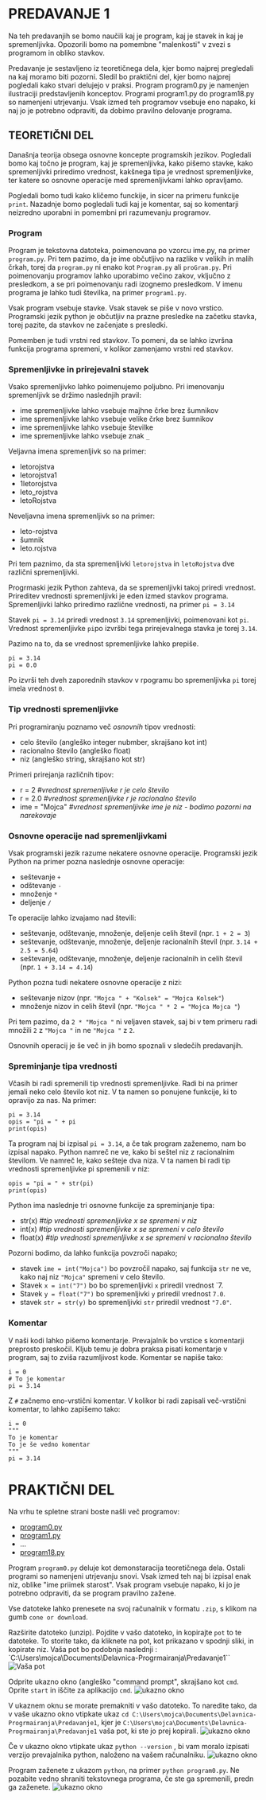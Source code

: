 # PREDAVANJE 1

Na teh predavanjih se bomo naučili kaj je program, kaj je stavek in kaj je spremenljivka. Opozorili bomo na pomembne "malenkosti" v zvezi s programom in obliko stavkov.

Predavanje je sestavljeno iz teoretičnega dela, kjer bomo najprej pregledali na kaj moramo biti pozorni. Sledil bo praktični del, kjer bomo najprej pogledali kako stvari delujejo v praksi. Program program0.py je namenjen ilustraciji predstavljenih konceptov. Programi program1.py do program18.py so namenjeni utrjevanju. Vsak izmed teh programov vsebuje eno napako, ki naj jo je potrebno odpraviti, da dobimo pravilno delovanje programa.

## TEORETIČNI DEL

Današnja teorija obsega osnovne koncepte programskih jezikov. Pogledali bomo kaj točno je program, kaj je spremenljivka, kako pišemo stavke, kako spremenljivki priredimo vrednost, kakšnega tipa je vrednost spremenljivke, ter katere so osnovne operacije med spremenljivkami lahko opravljamo.

Pogledali bomo tudi kako kličemo funckije, in sicer na primeru funkcije `print`. Nazadnje bomo pogledali tudi kaj je komentar, saj so komentarji neizredno uporabni in pomembni pri razumevanju programov.

### Program
Program je tekstovna datoteka, poimenovana po vzorcu ime.py, na primer `program.py`. Pri tem pazimo, da je ime občutljivo na razlike v velikih in malih črkah, torej da `program.py` ni enako kot `Program.py` ali `proGram.py`.
Pri poimenovanju programov lahko uporabimo večino zakov, vključno z presledkom, a se pri poimenovanju radi izognemo presledkom. V imenu programa je lahko tudi številka, na primer `program1.py`.

Vsak program vsebuje stavke. Vsak stavek se piše v novo vrstico. Programski jezik python je občutljiv na prazne presledke na začetku stavka, torej pazite, da stavkov ne začenjate s presledki.

Pomemben je tudi vrstni red stavkov. To pomeni, da se lahko izvršna funkcija programa spremeni, v kolikor zamenjamo vrstni red stavkov.

### Spremenljivke in prirejevalni stavek

Vsako spremenljivko lahko poimenujemo poljubno. Pri imenovanju spremenljivk se držimo naslednjih pravil:
* ime spremenljivke lahko vsebuje majhne črke brez šumnikov
* ime spremenljivke lahko vsebuje velike črke brez šumnikov
* ime spremenljivke lahko vsebuje številke
* ime spremenljivke lahko vsebuje znak `_`

Veljavna imena spremenljivk so na primer:
* letorojstva
* letorojstva1
* 1letorojstva
* leto_rojstva
* letoRojstva

Neveljavna imena spremenljivk so na primer:
* leto-rojstva
* šumnik
* leto.rojstva

Pri tem paznimo, da sta spremenljivki `letorojstva` in `letoRojstva` dve različni spremenljivki. 

Progrmaski jezik Python zahteva, da se spremenljivki takoj priredi vrednost. Prireditev vrednosti spremenljivki je eden izmed stavkov programa.
Spremenljivki lahko priredimo različne vrednosti, na primer
``` pi = 3.14 ```

Stavek `pi = 3.14` priredi vrednost `3.14` spremenljivki, poimenovani kot `pi`. Vrednost spremenljivke `pi`po izvršbi tega prirejevalnega stavka je torej `3.14`.

Pazimo na to, da se vrednost spremenljivke lahko prepiše. 

``` 
pi = 3.14 
pi = 0.0
```
Po izvrši teh dveh zaporednih stavkov v rpogramu bo spremenljivka `pi` torej imela vrednost `0`.

### Tip vrednosti spremenljivke

Pri programiranju poznamo več *osnovnih* tipov vrednosti:
* celo število (angleško integer nubmber, skrajšano kot int)
* racionalno število (angleško float)
* niz (angleško string, skrajšano kot str)

Primeri prirejanja različnih tipov:
* r = 2 #*vrednost spremenljivke r je celo število*
* r = 2.0 #*vrednost spremenljivke r je racionalno število*
* ime = "Mojca" #*vrednost spremenljivke ime je niz - bodimo pozorni na narekovaje*

### Osnovne operacije nad spremenljivkami

Vsak programski jezik razume nekatere osnovne operacije. Programski jezik Python na primer pozna naslednje osnovne operacije:
* seštevanje 	`+`
* odštevanje 	`-`
* množenje 		`*`
* deljenje 		`/`

Te operacije lahko izvajamo nad števili:

* seštevanje, odštevanje, množenje, deljenje celih števil (npr. `1 + 2 = 3`)
* seštevanje, odštevanje, množenje, deljenje racionalnih števil (npr. `3.14 + 2.5 = 5.64`)
* seštevanje, odštevanje, množenje, deljenje racionalnih in celih števil (npr. `1 + 3.14 = 4.14`)

Python pozna tudi nekatere osnovne operacije z nizi:

* seštevanje nizov (npr. `"Mojca " + "Kolsek" = "Mojca Kolsek"`)
* množenje nizov in celih števil (npr. `"Mojca " * 2 = "Mojca Mojca "`)

Pri tem pazimo, da `2 * "Mojca "` ni veljaven stavek, saj bi v tem primeru radi množili `2` z `"Mojca "` in ne `"Mojca "` z `2`.

Osnovnih operacij je še več in jih bomo spoznali v sledečih predavanjih.

### Spreminjanje tipa vrednosti
Včasih bi radi spremenili tip vrednosti spremenljivke. Radi bi na primer jemali neko celo število kot niz. V ta namen so ponujene funkcije, ki to opravijo za nas.
Na primer:
```
pi = 3.14
opis = "pi = " + pi
print(opis)
```

Ta program naj bi izpisal `pi = 3.14`, a če tak program zaženemo, nam bo izpisal napako. Python namreč ne ve, kako bi seštel niz z racionalnim številom. Ve namreč le, kako sešteje dva niza. V ta namen bi radi tip vrednosti spremenljivke pi spremenili v niz:

```
opis = "pi = " + str(pi)
print(opis)
```

Python ima naslednje tri osnovne funkcije za spreminjanje tipa:
* str(x) #*tip vrednosti spremenljivke x se spremeni v niz*
* int(x) #*tip vrednosti spremenljivke x se spremeni v celo število* 
* float(x) #*tip vrednosti spremenljivke x se spremeni v racionalno število*

Pozorni bodimo, da lahko funkcija povzroči napako; 
* stavek `ime = int("Mojca")` bo povzročil napako, saj funkcija `str` ne ve, kako naj niz `"Mojca"` spremeni v celo število.
* Stavek `x = int("7")` bo bo spremenljivki `x` priredil vrednost `7.
* Stavek `y = float("7")` bo spremenljivki `y` priredil vrednost `7.0`.
* stavek `str = str(y)`  bo spremenljivki `str` priredil vrednost `"7.0"`.

### Komentar

V naši kodi lahko pišemo komentarje. Prevajalnik bo vrstice s komentarji preprosto preskočil. Kljub temu je dobra praksa pisati komentarje v program, saj to zviša razumljivost kode. Komentar se napiše tako:
```
i = 0
# To je komentar
pi = 3.14
```


Z `#` začnemo eno-vrstični komentar.
V kolikor bi radi zapisali več-vrstični komentar, to lahko zapišemo tako:
```
i = 0
"""
To je komentar
To je še vedno komentar
"""
pi = 3.14
```

# PRAKTIČNI DEL
Na vrhu te spletne strani boste našli več programov:
* [program0.py](./program0.py)
* [program1.py](./program1.py)
* ...
* [program18.py](./program18.py)

Program  `program0.py` deluje kot demonstaracija teoretičnega dela.
Ostali programi so namenjeni utrjevanju snovi. Vsak izmed teh naj bi izpisal enak niz, oblike "ime priimek starost". Vsak program vsebuje napako, ki jo je potrebno odpraviti, da se program pravilno zažene.

Vse datoteke lahko prenesete na svoj računalnik v formatu `.zip`, s klikom na gumb `cone or download`.

Razširite datoteko (unzip). Pojdite v vašo datoteko, in kopirajte `pot` to te datoteke. To storite tako, da kliknete na pot, kot prikazano v spodnji sliki, in kopirate niz. Vaša pot bo podobnja naslednji : `C:\Users\mojca\Documents\Delavnica-Progrmairanja\Predavanje1``
![Vaša pot](./pot.PNG)

Odprite ukazno okno (angleško "command prompt", skrajšano kot `cmd`. Oprite `start` in iščite za aplikacijo `cmd`.
![ukazno okno](./cmd.PNG)

V ukaznem oknu se morate premakniti v vašo datoteko. To naredite tako, da v vaše ukazno okno vtipkate ukaz `cd C:\Users\mojca\Documents\Delavnica-Progrmairanja\Predavanje1`, kjer je `C:\Users\mojca\Documents\Delavnica-Progrmairanja\Predavanje1` vaša pot, ki ste jo prej kopirali. 
![ukazno okno](./cd.PNG)

Če v ukazno okno vtipkate ukaz `python --version` , bi vam moralo izpisati verzijo prevajalnika python, naloženo na vašem računalniku.
![ukazno okno](python_version.PNG)


Program zaženete z ukazom `python`, na primer `python program0.py`.
Ne pozabite vedno shraniti tekstovnega programa, če ste ga spremenili, predn ga zaženete.
![ukazno okno](./run.PNG)





